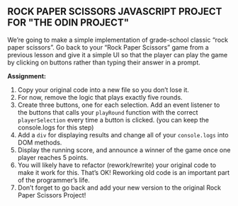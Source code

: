 ## ROCK PAPER SCISSORS JAVASCRIPT PROJECT FOR "THE ODIN PROJECT"

We’re going to make a simple implementation of grade-school classic “rock paper scissors”. Go back to your “Rock Paper Scissors” game from a previous lesson and give it a simple UI so that the player can play the game by clicking on buttons rather than typing their answer in a prompt.

**Assignment:**
1. Copy your original code into a new file so you don’t lose it.
2. For now, remove the logic that plays exactly five rounds.
3. Create three buttons, one for each selection. Add an event listener to the buttons that calls your `playRound` function with the correct `playerSelection` every time a button is clicked. (you can keep the console.logs for this step)
4. Add a `div` for displaying results and change all of your `console.logs` into DOM methods.
5. Display the running score, and announce a winner of the game once one player reaches 5 points.
6. You will likely have to refactor (rework/rewrite) your original code to make it work for this. That’s OK! Reworking old code is an important part of the programmer’s life.
7. Don’t forget to go back and add your new version to the original Rock Paper Scissors Project!